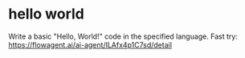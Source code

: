 # hello world
Write a basic "Hello, World!" code in the specified language.
Fast try: https://flowagent.ai/ai-agent/ILAfx4p1C7sd/detail
